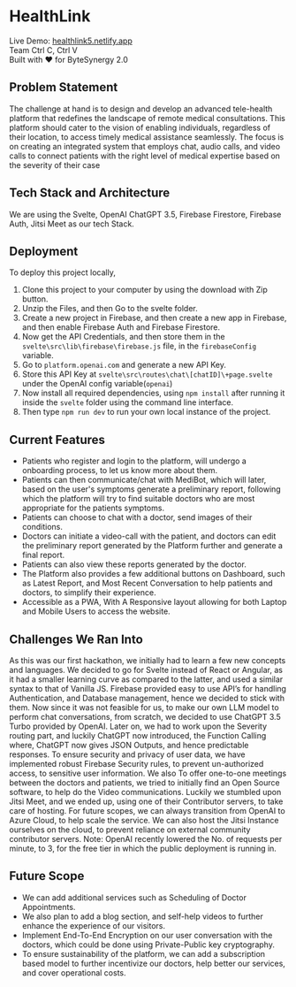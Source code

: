 # HealthLink
Live Demo: [healthlink5.netlify.app](https://healthlink5.netlify.app)  
Team Ctrl C, Ctrl V  
Built with ❤️ for ByteSynergy 2.0


 

## Problem Statement
The challenge at hand is to design and develop an advanced tele-health platform that redefines the landscape of remote medical consultations. This platform should cater to the vision of enabling individuals, regardless of their location, to access timely medical assistance seamlessly. The focus is on creating an integrated system that employs chat, audio calls, and video calls to connect patients with the right level of medical expertise based on the severity of their case
## Tech Stack and Architecture
We are using the Svelte, OpenAI ChatGPT 3.5, Firebase Firestore, Firebase Auth, Jitsi Meet as our tech Stack.
## Deployment

To deploy this project locally,   
1. Clone this project to your computer by using the download with Zip button. 
2. Unzip the Files, and then Go to the svelte folder. 
3. Create a new project in Firebase, and then create a new app in Firebase, and then enable Firebase Auth and Firebase Firestore. 
4. Now get the API Credentials, and then store them in the `svelte\src\lib\firebase\firebase.js` file, in the `firebaseConfig` variable. 
5. Go to `platform.openai.com` and generate a new API Key. 
6. Store this API Key at `svelte\src\routes\chat\[chatID]\+page.svelte` under the OpenAI config variable(`openai`)
7. Now install all required dependencies, using `npm install` after running it inside the `svelte` folder using the command line interface.
8. Then type `npm run dev` to run your own local instance of the project. 

## Current Features
- Patients who register and login to the platform, will undergo a onboarding process, to let us know more about them. 
- Patients can then communicate/chat with MediBot, which will later, based on the user's symptoms generate a preliminary report, following which the platform will try to find suitable doctors who are most appropriate for the patients symptoms. 
- Patients can choose to chat with a doctor, send images of their conditions.
- Doctors can initiate a video-call with the patient, and doctors can edit the preliminary report generated by the Platform further and generate a final report. 
- Patients can also view these reports generated by the doctor. 
- The Platform also provides a few additional buttons on Dashboard, such as Latest Report, and Most Recent Conversation to help patients and doctors, to simplify their experience.
- Accessible as a PWA, With A Responsive layout allowing for both Laptop and Mobile Users to access the website.

## Challenges We Ran Into
As this was our first hackathon, we initially had to learn a few new concepts and languages. We decided to go for Svelte instead of React or Angular, as it had a smaller learning curve as compared to the latter, and used a similar syntax to that of Vanilla JS. 
Firebase provided easy to use API’s for handling Authentication, and Database management, hence we decided to stick with them. Now since it was not feasible for us, to make our own LLM model to perform chat conversations, from scratch, we decided to use ChatGPT 3.5 Turbo provided by OpenAI. 
Later on, we had to work upon the Severity routing part, and luckily ChatGPT now introduced, the Function Calling where, ChatGPT now gives JSON Outputs, and hence predictable responses. 
To ensure security and privacy of user data, we have implemented robust Firebase Security rules, to prevent un-authorized access, to sensitive user information. 
We also 
To offer one-to-one meetings between the doctors and patients, we tried to initially find an Open Source software, to help do the Video communications. Luckily we stumbled upon Jitsi Meet, and we ended up, using one of their Contributor servers, to take care of hosting. 
For future scopes, we can always transition from OpenAI to Azure Cloud, to help scale the service. We can also host the Jitsi Instance ourselves on the cloud, to prevent reliance on external community contributor servers. 
Note: OpenAI recently lowered the No. of requests per minute, to 3, for the free tier in which the public deployment is running in. 
## Future Scope
-	We can add additional services such as Scheduling of Doctor Appointments. 
-	We also plan to add a blog section, and self-help videos to further enhance the experience of our visitors.
-	Implement End-To-End Encryption on our user conversation with the doctors, which could be done using Private-Public key cryptography. 
-	To ensure sustainability of the platform, we can add a subscription based model to further incentivize our doctors, help better our services, and cover operational costs.
